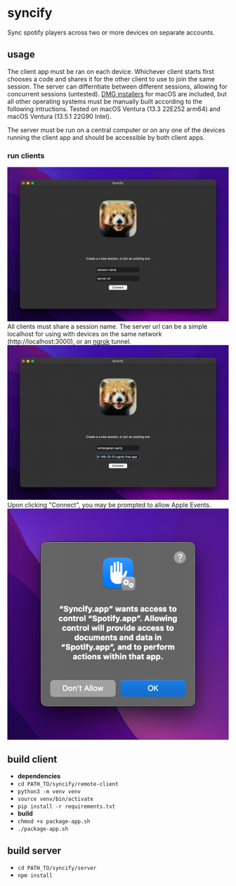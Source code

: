 # syncify
Sync spotify players across two or more devices on separate accounts.

## usage
The client app must be ran on each device. Whichever client starts first chooses a code and shares it for the other client to use to join the same session. The server can differntiate between different sessions, allowing for concurrent sessions (untested). [DMG installers](https://github.com/roy-rishi/syncify/releases) for macOS are included, but all other operating systems must be manually built according to the following intructions. Tested on macOS Ventura (13.3 22E252 arm64) and macOS Ventura (13.5.1 22G90 Intel).

The server must be run on a central computer or on any one of the devices running the client app and should be accessible by both client apps.
### run clients
![client demo](/docs/img/client.png)
All clients must share a session name. The server url can be a simple localhost for using with devices on the same network (http://localhost:3000), or an [ngrok](https://ngrok.com/) tunnel. 
![client demo](/docs/img/client-filled.png)
Upon clicking "Connect", you may be prompted to allow Apple Events.
![client demo](/docs/img/apple-events.png)


## build client
* __dependencies__
* `cd PATH_TO/syncify/remote-client`
* `python3 -m venv venv`
* `source venv/bin/activate`
* `pip install -r requirements.txt`
* __build__
* `chmod +x package-app.sh`
* `./package-app.sh`

## build server
* `cd PATH_TO/syncify/server`
* `npm install`

